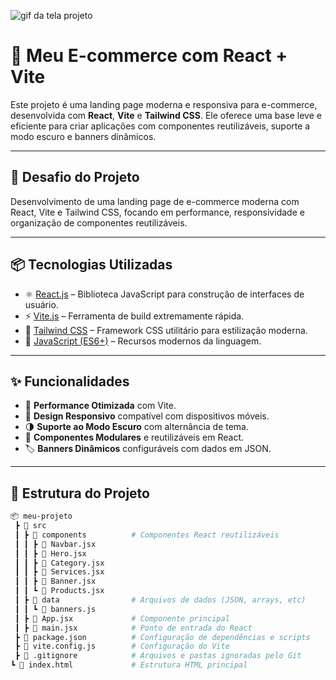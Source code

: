 ![gif da tela projeto](./public/animacao-tela-projeto.gif)


# 🚀 Meu E-commerce com React + Vite

Este projeto é uma landing page moderna e responsiva para e-commerce, desenvolvida com **React**, **Vite** e **Tailwind CSS**. Ele oferece uma base leve e eficiente para criar aplicações com componentes reutilizáveis, suporte a modo escuro e banners dinâmicos.

---

## 🎯 Desafio do Projeto

Desenvolvimento de uma landing page de e-commerce moderna com React, Vite e Tailwind CSS, focando em performance, responsividade e organização de componentes reutilizáveis.

---

## 📦 Tecnologias Utilizadas

- ⚛️ [React.js](https://reactjs.org/) – Biblioteca JavaScript para construção de interfaces de usuário.
- ⚡ [Vite.js](https://vitejs.dev/) – Ferramenta de build extremamente rápida.
- 💨 [Tailwind CSS](https://tailwindcss.com/) – Framework CSS utilitário para estilização moderna.
- 📜 [JavaScript (ES6+)](https://developer.mozilla.org/pt-BR/docs/Web/JavaScript) – Recursos modernos da linguagem.

---

## ✨ Funcionalidades

- 🚀 **Performance Otimizada** com Vite.
- 📱 **Design Responsivo** compatível com dispositivos móveis.
- 🌗 **Suporte ao Modo Escuro** com alternância de tema.
- 🧩 **Componentes Modulares** e reutilizáveis em React.
- 🏷️ **Banners Dinâmicos** configuráveis com dados em JSON.

---

## 📁 Estrutura do Projeto

```bash
📦 meu-projeto
 ┣ 📂 src
 ┃ ┣ 📂 components          # Componentes React reutilizáveis
 ┃ ┃ ┣ 📜 Navbar.jsx
 ┃ ┃ ┣ 📜 Hero.jsx
 ┃ ┃ ┣ 📜 Category.jsx
 ┃ ┃ ┣ 📜 Services.jsx
 ┃ ┃ ┣ 📜 Banner.jsx
 ┃ ┃ ┗ 📜 Products.jsx
 ┃ ┣ 📂 data                # Arquivos de dados (JSON, arrays, etc)
 ┃ ┃ ┗ 📜 banners.js
 ┃ ┣ 📜 App.jsx             # Componente principal
 ┃ ┣ 📜 main.jsx            # Ponto de entrada do React
 ┣ 📜 package.json          # Configuração de dependências e scripts
 ┣ 📜 vite.config.js        # Configuração do Vite
 ┣ 📜 .gitignore            # Arquivos e pastas ignoradas pelo Git
┗ 📜 index.html             # Estrutura HTML principal
